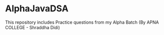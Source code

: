 # AlphaJavaDSA
This repository includes Practice questions from my Alpha Batch (By APNA COLLEGE - Shraddha Didi)
